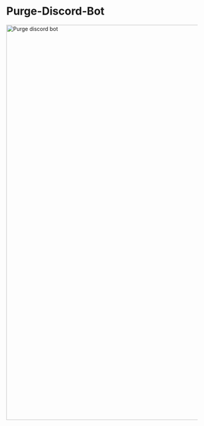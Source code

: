 # Purge-Discord-Bot


<img width="1039" alt="Purge discord bot" src="https://user-images.githubusercontent.com/47288189/194971996-7bdc8a37-38ca-40a8-87ad-22903549dd8d.png">
